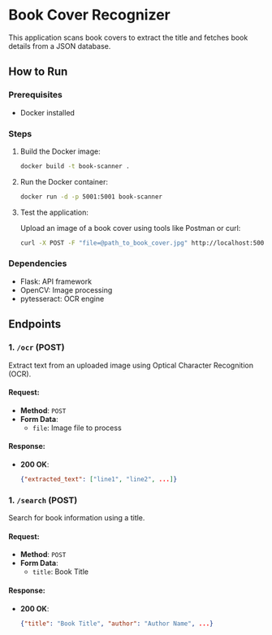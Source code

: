  # Book Cover Recognizer

This application scans book covers to extract the title and fetches book details from a JSON database.

## How to Run

### Prerequisites
- Docker installed

### Steps
1. Build the Docker image:
   ```bash
   docker build -t book-scanner .
2. Run the Docker container:
    ```bash
    docker run -d -p 5001:5001 book-scanner
    ```
3. Test the application:

    Upload an image of a book cover using tools like Postman or curl:
     ```bash
     curl -X POST -F "file=@path_to_book_cover.jpg" http://localhost:5001/upload
     ```

### Dependencies
* Flask: API framework
* OpenCV: Image processing
* pytesseract: OCR engine


## Endpoints

### 1. `/ocr` (POST)
Extract text from an uploaded image using Optical Character Recognition (OCR).

#### Request:
- **Method**: `POST`
- **Form Data**:
  - `file`: Image file to process

#### Response:
- **200 OK**:
  ```json
  {"extracted_text": ["line1", "line2", ...]}

### 1. `/search` (POST)
Search for book information using a title.

#### Request:
- **Method**: `POST`
- **Form Data**:
  - `title`: Book Title

#### Response:
- **200 OK**:
  ```json
  {"title": "Book Title", "author": "Author Name", ...}